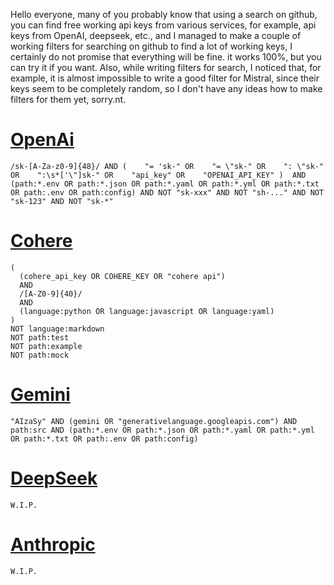 Hello everyone, many of you probably know that using a search on github, you can find free working api keys from various services, for example, api keys from OpenAI, deepseek, etc., and I managed to make a couple of working filters for searching on github to find a lot of working keys, I certainly do not promise that everything will be fine. it works 100%, but you can try it if you want.
Also, while writing filters for search, I noticed that, for example, it is almost impossible to write a good filter for Mistral, since their keys seem to be completely random, so I don't have any ideas how to make filters for them yet, sorry.nt.

# [OpenAi](https://github.com/search?q=%2Fsk-%5BA-Za-z0-9%5D%7B48%7D%2F+AND+%28++++%22%3D+%27sk-%22+OR++++%22%3D+%5C%22sk-%22+OR++++%22%3A+%5C%22sk-%22+OR++++%22%3A%5Cs*%5B%27%5C%22%5Dsk-%22+OR++++%22api_key%22+OR++++%22OPENAI_API_KEY%22+%29++AND+%28path%3A*.env+OR+path%3A*.json+OR+path%3A*.yaml+OR+path%3A*.yml+OR+path%3A*.txt+OR+path%3A.env+OR+path%3Aconfig%29+AND+NOT+%22sk-xxx%22+AND+NOT+%22sh-...%22+AND+NOT+%22sk-123%22+AND+NOT+%22sk-*%22&type=code&ref=advsearch)
```
/sk-[A-Za-z0-9]{48}/ AND (    "= 'sk-" OR    "= \"sk-" OR    ": \"sk-" OR    ":\s*['\"]sk-" OR    "api_key" OR    "OPENAI_API_KEY" )  AND (path:*.env OR path:*.json OR path:*.yaml OR path:*.yml OR path:*.txt OR path:.env OR path:config) AND NOT "sk-xxx" AND NOT "sh-..." AND NOT "sk-123" AND NOT "sk-*"
```

# [Cohere](https://github.com/search?q=%28+++%28cohere_api_key+OR+COHERE_KEY+OR+%22cohere+api%22%29++++AND++++%2F%5BA-Z0-9%5D%7B40%7D%2F++++AND++++%28language%3Apython+OR+language%3Ajavascript+OR+language%3Ayaml%29+%29++NOT+language%3Amarkdown++NOT+path%3Atest++NOT+path%3Aexample++NOT+path%3Amock&type=code)
```
(
  (cohere_api_key OR COHERE_KEY OR "cohere api") 
  AND 
  /[A-Z0-9]{40}/ 
  AND 
  (language:python OR language:javascript OR language:yaml)
) 
NOT language:markdown 
NOT path:test 
NOT path:example 
NOT path:mock
```

# [Gemini](https://github.com/search?q=%22AIzaSy%22+AND+%28gemini+OR+%22generativelanguage.googleapis.com%22%29+AND+path%3Asrc+AND+%28path%3A*.env+OR+path%3A*.json+OR+path%3A*.yaml+OR+path%3A*.yml+OR+path%3A*.txt+OR+path%3A.env+OR+path%3Aconfig%29&type=code)
```
"AIzaSy" AND (gemini OR "generativelanguage.googleapis.com") AND path:src AND (path:*.env OR path:*.json OR path:*.yaml OR path:*.yml OR path:*.txt OR path:.env OR path:config)
```

# [DeepSeek]()
```
W.I.P.
```

# [Anthropic]()
```
W.I.P.
```
